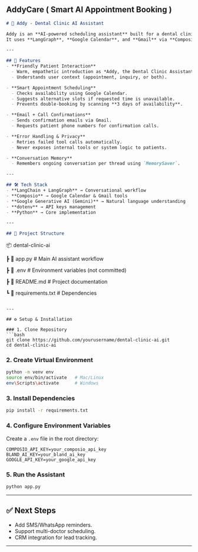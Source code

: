 AddyCare ( Smart AI Appointment Booking )
---

```markdown
# 🦷 Addy - Dental Clinic AI Assistant  

Addy is an **AI-powered scheduling assistant** built for a dental clinic.
It uses **LangGraph**, **Google Calendar**, and **Gmail** via **Composio** to provide a smooth appointment booking and inquiry experience for patients.  

---

## 🚀 Features  
- **Friendly Patient Interaction**  
  - Warm, empathetic introduction as *Addy, the Dental Clinic Assistant*.  
  - Understands user context (appointment, inquiry, or both).  

- **Smart Appointment Scheduling**  
  - Checks availability using Google Calendar.  
  - Suggests alternative slots if requested time is unavailable.  
  - Prevents double-booking by scanning **3 days of availability**.  

- **Email + Call Confirmations**  
  - Sends confirmation emails via Gmail.  
  - Requests patient phone numbers for confirmation calls.  

- **Error Handling & Privacy**  
  - Retries failed tool calls automatically.  
  - Never exposes internal tools or system logic to patients.  

- **Conversation Memory**  
  - Remembers ongoing conversation per thread using `MemorySaver`.  

---

## 🛠️ Tech Stack  
- **LangChain + LangGraph** → Conversational workflow  
- **Composio** → Google Calendar & Gmail tools  
- **Google Generative AI (Gemini)** → Natural language understanding  
- **dotenv** → API keys management  
- **Python** → Core implementation  

---

## 📂 Project Structure  
```

📦 dental-clinic-ai

┣ 📜 app.py                 # Main AI assistant workflow

┣ 📜 .env                   # Environment variables (not committed)

┣ 📜 README.md              # Project documentation

┗ 📜 requirements.txt       # Dependencies

````

---

## ⚙️ Setup & Installation  

### 1. Clone Repository  
```bash
git clone https://github.com/yourusername/dental-clinic-ai.git
cd dental-clinic-ai
````

### 2. Create Virtual Environment

```bash
python -m venv env
source env/bin/activate   # Mac/Linux
env\Scripts\activate      # Windows
```

### 3. Install Dependencies

```bash
pip install -r requirements.txt
```

### 4. Configure Environment Variables

Create a `.env` file in the root directory:

```
COMPOSIO_API_KEY=your_composio_api_key
BLAND_AI_KEY=your_bland_ai_key
GOOGLE_API_KEY=your_google_api_key
```

### 5. Run the Assistant

```bash
python app.py
```

---

## ✅ Next Steps

* Add SMS/WhatsApp reminders.
* Support multi-doctor scheduling.
* CRM integration for lead tracking.

---

```
